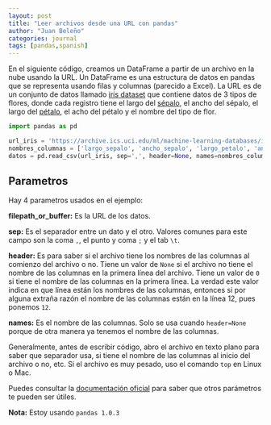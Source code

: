 ```yaml
---
layout: post
title: "Leer archivos desde una URL con pandas"
author: "Juan Beleño"
categories: journal
tags: [pandas,spanish]
---
```


En el siguiente código, creamos un DataFrame a partir de un archivo en la nube usando la URL. Un DataFrame es una estructura de datos en pandas que se representa usando filas y columnas (parecido a Excel). La URL es de un conjunto de datos llamado [iris dataset](https://archive.ics.uci.edu/ml/datasets/iris) que contiene datos de 3 tipos de flores, donde cada registro tiene el largo del [sépalo](https://es.wikipedia.org/wiki/S%C3%A9palo), el ancho del sépalo, el largo del [pétalo](https://es.wikipedia.org/wiki/P%C3%A9talo), el acho del pétalo y el nombre del tipo de flor.

```python
import pandas as pd

url_iris = 'https://archive.ics.uci.edu/ml/machine-learning-databases/iris/iris.data'
nombres_columnas = ['largo_sepalo', 'ancho_sepalo', 'largo_petalo', 'ancho_petalo', 'tipo_flor']
datos = pd.read_csv(url_iris, sep=',', header=None, names=nombres_columnas)
```

## Parametros
Hay 4 parametros usados en el ejemplo:

**filepath_or_buffer:** Es la URL de los datos.

**sep:** Es el separador entre un dato y el otro. Valores comunes para este campo son la coma `,`, el punto y coma `;` y el tab `\t`.

**header:** Es para saber si el archivo tiene los nombres de las columnas al comienzo del archivo o no. Tiene un valor de `None` si el archivo no tiene el nombre de las columnas en la primera línea del archivo. Tiene un valor de `0` si tiene el nombre de las columnas en la primera línea. La verdad este valor indica en que línea están los nombres de las columnas, entonces si por alguna extraña razón el nombre de las columnas están en la línea 12, pues ponemos `12`.

**names:** Es el nombre de las columnas. Solo se usa cuando `header=None` porque de otra manera ya tenemos el nombre de las columnas.

Generalmente, antes de escribir código, abro el archivo en texto plano para saber que separador usa, si tiene el nombre de las columnas al inicio del archivo o no, etc. Si el archivo es muy pesado, uso el comando `top` en Linux o Mac.

Puedes consultar la [documentación oficial](https://pandas.pydata.org/pandas-docs/stable/reference/api/pandas.read_csv.html) para saber que otros parámetros te pueden ser útiles.

**Nota:** Estoy usando `pandas 1.0.3`
